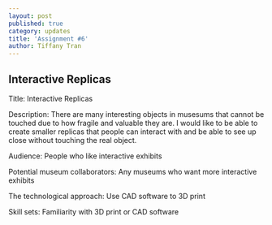 ```yaml
---
layout: post
published: true
category: updates
title: 'Assignment #6'
author: Tiffany Tran
---
```

## Interactive Replicas

Title: 
	Interactive Replicas
    
Description: 
	There are many interesting objects in musesums that cannot be touched due to how fragile and valuable they are. I would like to be able to create smaller replicas that people can interact with and be able to see up close without touching the real object.
	
Audience:
	People who like interactive exhibits
    
Potential museum collaborators:
	Any museums who want more interactive exhibits
    
The technological approach:
	Use CAD software to 3D print

Skill sets:
	Familiarity with 3D print or CAD software